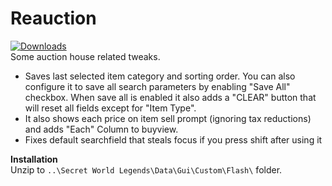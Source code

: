 # Reauction
[![Downloads](https://img.shields.io/github/downloads/SecretFox/Reauction/total)](https://github.com/SecretFox/Reauction/releases)  
Some auction house related tweaks.  
* Saves last selected item category and sorting order.
You can also configure it to save all search parameters by enabling "Save All" checkbox. When save all is enabled it also adds a "CLEAR" button that will reset all fields except for "Item Type".  
* It also shows each price on item sell prompt (ignoring tax reductions) and adds "Each" Column to buyview. 
* Fixes default searchfield that steals focus if you press shift after using it  

**Installation**  
Unzip to `..\Secret World Legends\Data\Gui\Custom\Flash\` folder.
